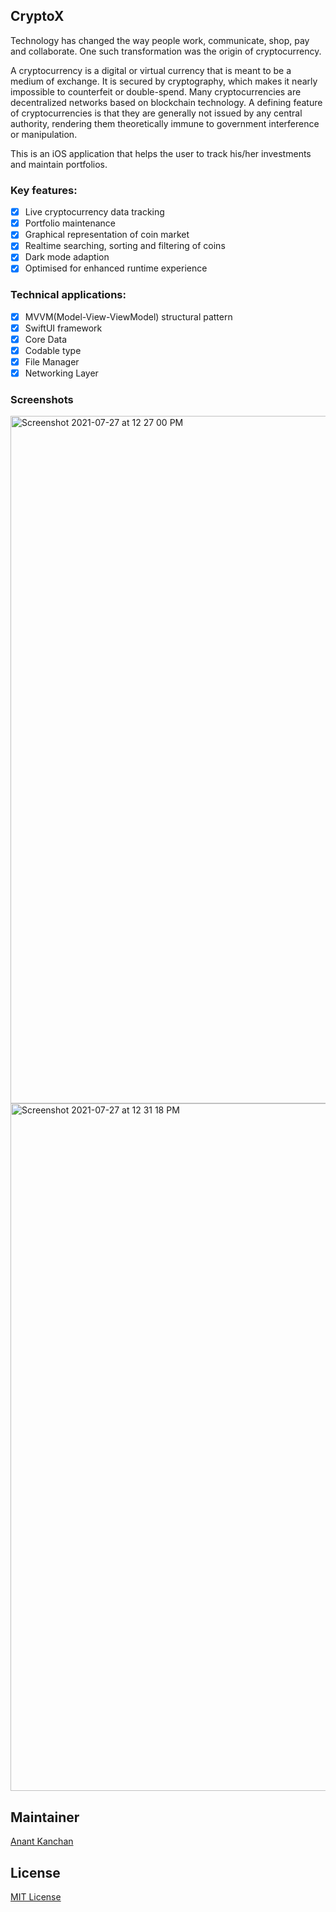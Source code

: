 ## CryptoX

Technology has changed the way people work, communicate, shop, pay and collaborate. One such transformation was the origin of cryptocurrency.

A cryptocurrency is a digital or virtual currency that is meant to be a medium of exchange. It is secured by cryptography, which makes it nearly impossible to counterfeit or double-spend. Many cryptocurrencies are decentralized networks based on blockchain technology. A defining feature of cryptocurrencies is that they are generally not issued by any central authority, rendering them theoretically immune to government interference or manipulation.

This is an iOS application that helps the user to track his/her investments and maintain portfolios.

### Key features:
- [x] Live cryptocurrency data tracking
- [x] Portfolio maintenance
- [x] Graphical representation of coin market
- [x] Realtime searching, sorting and filtering of coins
- [x] Dark mode adaption
- [x] Optimised for enhanced runtime experience

### Technical applications:
- [x] MVVM(Model-View-ViewModel) structural pattern
- [x] SwiftUI framework
- [x] Core Data
- [x] Codable type 
- [x] File Manager
- [x] Networking Layer

### Screenshots

<img width="1100" alt="Screenshot 2021-07-27 at 12 27 00 PM" src="https://user-images.githubusercontent.com/66024577/127138930-b09a592f-3eae-45e1-834c-a6278d006bd7.png">

<img width="1100" alt="Screenshot 2021-07-27 at 12 31 18 PM" src="https://user-images.githubusercontent.com/66024577/127138952-d48bb7ac-2f9d-4439-b21c-1d97152d5f98.png">


## Maintainer

[Anant Kanchan](https://github.com/anantcodes)


## License

[MIT License](https://github.com/anantcodes/CryptoX/blob/master/LICENSE)
